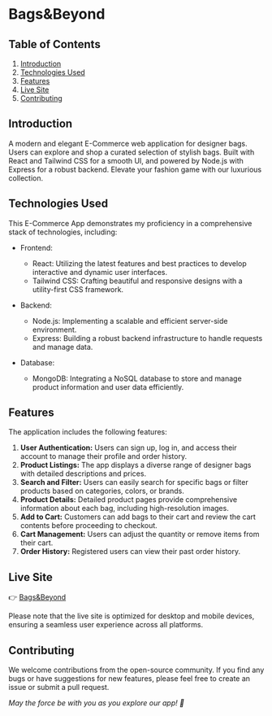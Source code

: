 
# Bags&Beyond

## Table of Contents
1. [Introduction](#introduction)
2. [Technologies Used](#technologies-used)
3. [Features](#features)
4. [Live Site](#live-site)
5. [Contributing](#contributing)


## Introduction

A modern and elegant E-Commerce web application for designer bags. Users can explore and shop a curated selection of stylish bags. Built with React and Tailwind CSS for a smooth UI, and powered by Node.js with Express for a robust backend. Elevate your fashion game with our luxurious collection.


## Technologies Used

This E-Commerce App demonstrates my proficiency in a comprehensive stack of technologies, including:

- Frontend:
  - React: Utilizing the latest features and best practices to develop interactive and dynamic user interfaces.
  - Tailwind CSS: Crafting beautiful and responsive designs with a utility-first CSS framework.

- Backend:
  - Node.js: Implementing a scalable and efficient server-side environment.
  - Express: Building a robust backend infrastructure to handle requests and manage data.

- Database:
  - MongoDB: Integrating a NoSQL database to store and manage product information and user data efficiently.

## Features

The application includes the following features:

1. **User Authentication:** Users can sign up, log in, and access their account to manage their profile and order history.
2. **Product Listings:** The app displays a diverse range of designer bags with detailed descriptions and prices.
3. **Search and Filter:** Users can easily search for specific bags or filter products based on categories, colors, or brands.
4. **Product Details:** Detailed product pages provide comprehensive information about each bag, including high-resolution images.
5. **Add to Cart:** Customers can add bags to their cart and review the cart contents before proceeding to checkout.
6. **Cart Management:** Users can adjust the quantity or remove items from their cart.
7. **Order History:** Registered users can view their past order history.

##  Live Site

👉 [Bags&Beyond](https://bags-beyond.vercel.app/)

Please note that the live site is optimized for desktop and mobile devices, ensuring a seamless user experience across all platforms. 

## Contributing

We welcome contributions from the open-source community. If you find any bugs or have suggestions for new features, please feel free to create an issue or submit a pull request.

*May the force be with you as you explore our app! 🚀*

